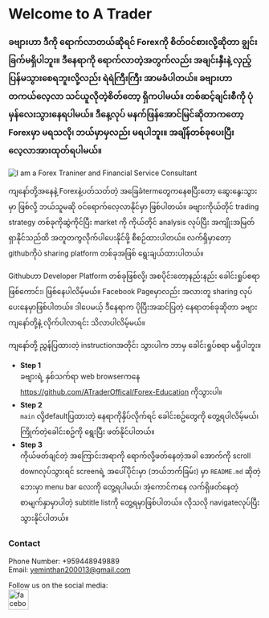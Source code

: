 # Welcome to A Trader


### ခဗျားဟာ ဒီကို ရောက်လာတယ်ဆိုရင် Forexကို စိတ်ဝင်စားလို့ဆိုတာ ချွင်းခြက်မရှိပါဘူး။ ဒီနေရာကို ရောက်လာတဲ့အတွက်လည်း အချင်းနှီးနဲ့ လှည့်ပြန်မသွားစေရဘူးလို့လည်း ရဲရဲကြီးကြီး အာမခံပါတယ်။ ခဗျားဟာ တကယ်လေ့လာ သင်ယူလိုတဲ့စိတ်တော့ ရှိကပါမယ်။ တစ်ဆင့်ချင်းစီကို ပုံမှန်လေးသွားနေရပါမယ်။ ဒီနေ့လုပ် မနက်ဖြန်အောင်မြင်ဆိုတာကတော့ Forexမှာ မရသလို၊ ဘယ်မှာမှလည်း မရပါဘူး။ အချိန်တစ်ခုပေးပြီး လေ့လာအားထုတ်ရပါမယ်။ 
![I am a Forex Traniner and Financial Service Consultant](https://scontent.frgn2-1.fna.fbcdn.net/v/t39.30808-6/313421749_125906053637243_4318691400559519236_n.jpg?stp=dst-jpg_p180x540&_nc_cat=110&ccb=1-7&_nc_sid=e3f864&_nc_ohc=TAn_PmU3feAAX-eU3uf&tn=AjSa5uwttGBsshXH&_nc_ht=scontent.frgn2-1.fna&oh=00_AfDKWiRLjYen4DiK9EVpH_D6ShSXkIWEGoDynjyHytlTIg&oe=63767025)

ကျနော်တို့အနေနဲ့ Forexနဲ့ပတ်သတ်တဲ့ အခြေခံtermတွေကနေစပြီးတော့ ဆွေးနွေးသွားမှာ ဖြစ်လို့ ဘယ်သူမဆို ဝင်ရောက်လေ့လာနိုင်မှာ ဖြစ်ပါတယ်။ ခဗျားကိုယ်တိုင် trading strategy တစ်ခုကိုဆွဲကိုင်ပြီး market ကို ကိုယ်တိုင် analysis လုပ်ပြီး အကျိုးအမြတ်ရှာနိုင်သည်ထိ အတူတကွလိုက်ပါပေးနိုင်ဖို့ စီစဉ်ထားပါတယ်။ လက်ရှိမှာတော့ githubကိုပဲ sharing platform တစ်ခုအဖြစ် ရွေးချယ်ထားပါတယ်။

Githubဟာ Developer Platform တစ်ခုဖြစ်လို့၊ အစပိုင်းတော့နည်းနည်း ခေါင်းရှုပ်စရာ ဖြစ်ကောင်း၊ ဖြစ်နေပါလိမ့်မယ်။ Facebook Pageမှာလည်း အလားတူ sharing လုပ်ပေးနေမှာဖြစ်ပါတယ်။ ဒါပေမယ့် ဒီနေရာက ပိုပြီးအဆင်ပြတဲ့ နေရာတစ်ခုဆိုတာ ခဗျား ကျနော်တို့နဲ့ လိုက်ပါလာရင်း သိလာပါလိမ့်မယ်။

ကျနော်တို့ ညွှန်ပြထားတဲ့ instructionအတိုင်း သွားပါက ဘာမှ ခေါင်းရှုပ်စရာ မရှိပါဘူး။

* **Step 1** <br/>
ခဗျားရဲ့ နှစ်သက်ရာ web browserကနေ https://github.com/ATraderOffical/Forex-Education ကိုသွားပါ။
* **Step 2** <br/>
`main` လို့defaultပြထားတဲ့ နေရာကိုနှိပ်လိုက်ရင် ခေါင်းစဥ်တွေကို တွေ့ရပါလိမ့်မယ်၊ ကြိုက်တဲ့ခေါင်းစဥ်ကို ရွေးပြီး ဖတ်နိုင်ပါတယ်။
* **Step 3** <br/>
ကိုယ်ဖတ်ချင်တဲ့ အကြောင်းအရာကို ရောက်လို့ဖတ်နေတဲ့အခါ အောက်ကို scroll downလုပ်သွားရင် screenရဲ့ အပေါ်ပိုင်းမှာ (ဘယ်ဘက်ခြမ်း) မှာ `README.md` ဆိုတဲ့ဘေးမှာ menu bar လေးကို တွေ့ရပါမယ်၊ အဲ့ကောင်ကနေ လက်ရှိဖတ်နေတဲ့ စာမျက်နှာမှာပါတဲ့ subtitle listကို တွေ့ရမှာဖြစ်ပါတယ်။ လိုသလို navigateလုပ်ပြီးသွားနိုင်ပါတယ်။ 



### Contact
Phone Number: +959448949889 <br/>
Email: yeminthan200013@gmail.com <br/>

Follow us on the social media: <br/>
[<img src='https://cdn.jsdelivr.net/npm/simple-icons@3.0.1/icons/facebook.svg' alt='facebook' height='40'>](https://www.facebook.com/ATrader.Offical)


